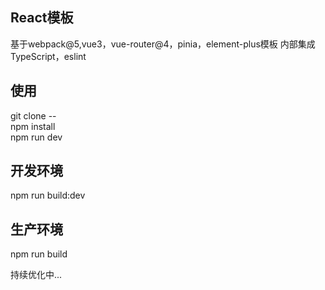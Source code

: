 ## React模板
基于webpack@5,vue3，vue-router@4，pinia，element-plus模板
内部集成TypeScript，eslint

## 使用
git clone --  
npm install  
npm run dev  

## 开发环境
npm run build:dev  
## 生产环境
npm run build  


持续优化中...